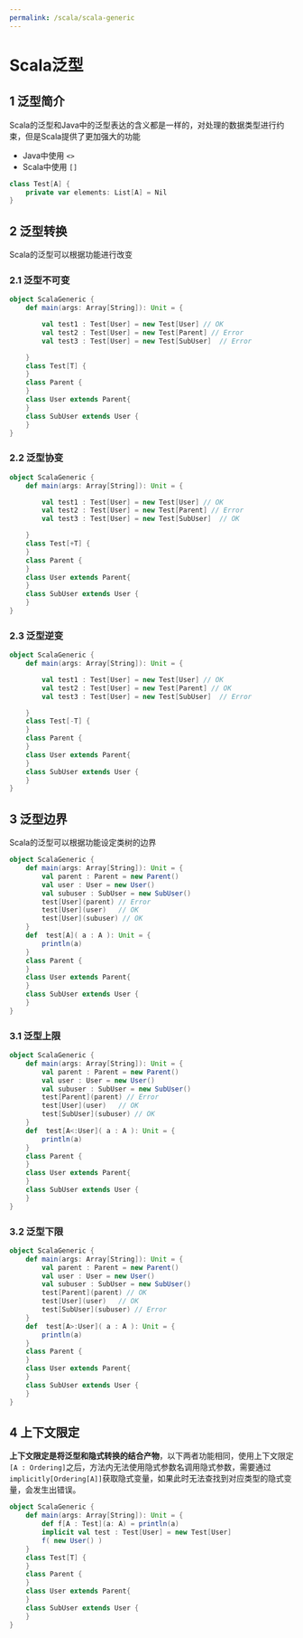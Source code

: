 ```yaml
---
permalink: /scala/scala-generic
---
```


# Scala泛型

## 1 泛型简介

Scala的泛型和Java中的泛型表达的含义都是一样的，对处理的数据类型进行约束，但是Scala提供了更加强大的功能

-   Java中使用 `<>`
-   Scala中使用 `[]`

```scala
class Test[A] {
    private var elements: List[A] = Nil
}
```

## 2 泛型转换

Scala的泛型可以根据功能进行改变

### 2.1 泛型不可变

```scala
object ScalaGeneric {
    def main(args: Array[String]): Unit = {

        val test1 : Test[User] = new Test[User] // OK
        val test2 : Test[User] = new Test[Parent] // Error
        val test3 : Test[User] = new Test[SubUser]  // Error

    }
    class Test[T] {
    }
    class Parent {
    }
    class User extends Parent{
    }
    class SubUser extends User {
    }
}
```



### 2.2 泛型协变

```scala
object ScalaGeneric {
    def main(args: Array[String]): Unit = {

        val test1 : Test[User] = new Test[User] // OK
        val test2 : Test[User] = new Test[Parent] // Error
        val test3 : Test[User] = new Test[SubUser]  // OK

    }
    class Test[+T] {
    }
    class Parent {
    }
    class User extends Parent{
    }
    class SubUser extends User {
    }
}
```



### 2.3 泛型逆变

```scala
object ScalaGeneric {
    def main(args: Array[String]): Unit = {

        val test1 : Test[User] = new Test[User] // OK
        val test2 : Test[User] = new Test[Parent] // OK
        val test3 : Test[User] = new Test[SubUser]  // Error

    }
    class Test[-T] {
    }
    class Parent {
    }
    class User extends Parent{
    }
    class SubUser extends User {
    }
}
```



## 3 泛型边界

Scala的泛型可以根据功能设定类树的边界

```scala
object ScalaGeneric {
    def main(args: Array[String]): Unit = {
        val parent : Parent = new Parent()
        val user : User = new User()
        val subuser : SubUser = new SubUser()
        test[User](parent) // Error
        test[User](user)   // OK
        test[User](subuser) // OK
    }
    def  test[A]( a : A ): Unit = {
        println(a)
    }
    class Parent {
    }
    class User extends Parent{
    }
    class SubUser extends User {
    }
}
```

### 3.1 泛型上限

```scala
object ScalaGeneric {
    def main(args: Array[String]): Unit = {
        val parent : Parent = new Parent()
        val user : User = new User()
        val subuser : SubUser = new SubUser()
        test[Parent](parent) // Error
        test[User](user)   // OK
        test[SubUser](subuser) // OK
    }
    def  test[A<:User]( a : A ): Unit = {
        println(a)
    }
    class Parent {
    }
    class User extends Parent{
    }
    class SubUser extends User {
    }
}
```



### 3.2 泛型下限

```scala
object ScalaGeneric {
    def main(args: Array[String]): Unit = {
        val parent : Parent = new Parent()
        val user : User = new User()
        val subuser : SubUser = new SubUser()
        test[Parent](parent) // OK
        test[User](user)   // OK
        test[SubUser](subuser) // Error
    }
    def  test[A>:User]( a : A ): Unit = {
        println(a)
    }
    class Parent {
    }
    class User extends Parent{
    }
    class SubUser extends User {
    }
}
```



## 4 上下文限定

​	**上下文限定是将泛型和隐式转换的结合产物**，以下两者功能相同，使用上下文限定`[A : Ordering]`之后，方法内无法使用隐式参数名调用隐式参数，需要通过`implicitly[Ordering[A]]`获取隐式变量，如果此时无法查找到对应类型的隐式变量，会发生出错误。

```scala
object ScalaGeneric {
    def main(args: Array[String]): Unit = {
        def f[A : Test](a: A) = println(a)
        implicit val test : Test[User] = new Test[User]
        f( new User() )
    }
    class Test[T] {
    }
    class Parent {
    }
    class User extends Parent{
    }
    class SubUser extends User {
    }
}
```

